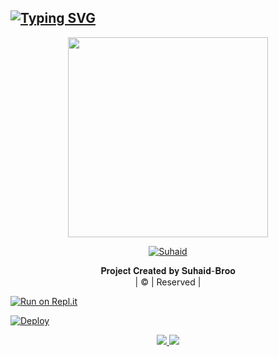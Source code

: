 ## [![Typing SVG](https://readme-typing-svg.herokuapp.com?font=Lemon+milk&color=F7000&lines=𝐖𝐄𝐋𝐂𝐎𝐌𝐄+𝐓𝐎+𝐏𝐀𝐀𝐓𝐇𝐔+𝐖𝐀+𝐁𝐎𝐓+𝐑𝐄𝐏𝐎;𝐂𝐑𝐄𝐀𝐓𝐄𝐃+𝐁𝐘+𝐒𝐔𝐇𝐀𝐈𝐃+𝐁𝐑𝐎𝐎)](https://git.io/typing-svg)
 
  <p align="center">
<span class="avatar"><img height='320' src="https://i.imgur.com/1LWT08e.jpeg"> </a></span> 
</p>

<p align="center">
<a href="#"><img title="Suhaid" src="https://img.shields.io/badge/BOT-PAATHU-green?colorA=%23ff0000&colorB=%23017e40&style=for-the-badge"></a>
</p>
</div>
<p align="center">
𝐏𝐫𝐨𝐣𝐞𝐜𝐭 𝐂𝐫𝐞𝐚𝐭𝐞𝐝 𝐛𝐲 𝐒𝐮𝐡𝐚𝐢𝐝-𝐁𝐫𝐨𝐨
    <br>
       | © |
        Reserved |
    <br> 
</p>

[![Run on Repl.it](https://repl.it/badge/github/quiec/whatsAlfa)](https://replit.com/https://raganork-web.vercel.app/)      



[![Deploy](https://www.herokucdn.com/deploy/button.svg)](https://heroku.com/deploy?template=https://github.com/SUHAID-BROO/PAATHU-MD.git)



<p align="center">
  <a href="https://instagram.com/______suhaid"><img src="https://img.shields.io/badge/Instagram-E4405F?style=for-the-badge&logo=instagram&logoColor=white"/> 
  <a href="https://chat.whatsapp.com/KVvR1XqnAuL3UJF2MEyNpr"><img src="https://img.shields.io/badge/WhatsApp-25D366?style=for-the-badge&logo=whatsapp&logoColor=white" />
